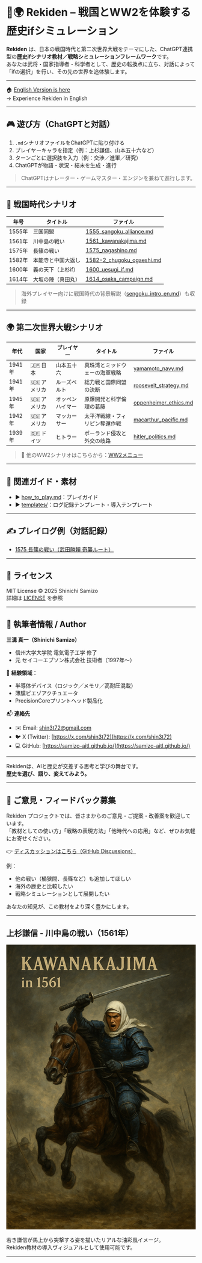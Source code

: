 # 🏯🌍 Rekiden – 戦国とWW2を体験する歴史ifシミュレーション

**Rekiden** は、日本の戦国時代と第二次世界大戦をテーマにした、ChatGPT連携型の**歴史ifシナリオ教材／戦略シミュレーションフレームワーク**です。  
あなたは武将・国家指導者・科学者として、歴史の転換点に立ち、対話によって「ifの選択」を行い、その先の世界を追体験します。

---

🏠 [English Version is here](./README_en.md)  
→ Experience Rekiden in English

---

## 🎮 遊び方（ChatGPTと対話）

1. `.md`シナリオファイルをChatGPTに貼り付ける  
2. プレイヤーキャラを指定（例：上杉謙信、山本五十六など）  
3. ターンごとに選択肢を入力（例：交渉／進軍／研究）  
4. ChatGPTが物語・状況・結末を生成・進行

> ChatGPTはナレーター・ゲームマスター・エンジンを兼ねて進行します。

---

## 🏯 戦国時代シナリオ

| 年号 | タイトル | ファイル |
|------|----------------------------|------------------|
| 1555年 | 三国同盟 | [1555_sangoku_alliance.md](./sengoku/periods/1555_sangoku_alliance.md) |
| 1561年 | 川中島の戦い | [1561_kawanakajima.md](./sengoku/periods/1561_kawanakajima.md) |
| 1575年 | 長篠の戦い | [1575_nagashino.md](./sengoku/periods/1575_nagashino.md) |
| 1582年 | 本能寺と中国大返し | [1582-2_chugoku_ogaeshi.md](./sengoku/periods/1582-2_chugoku_ogaeshi.md) |
| 1600年 | 義の天下（上杉if） | [1600_uesugi_if.md](./sengoku/periods/1600_uesugi_if.md) |
| 1614年 | 大坂の陣（真田丸） | [1614_osaka_campaign.md](./sengoku/periods/1614_osaka_campaign.md) |

> 海外プレイヤー向けに戦国時代の背景解説（[sengoku_intro_en.md](./docs/sengoku_intro_en.md)）も収録

---

## 🌍 第二次世界大戦シナリオ

| 年代 | 国家 | プレイヤー | タイトル | ファイル |
|------|------|------------|----------|----------|
| 1941年 | 🇯🇵 日本 | 山本五十六 | 真珠湾とミッドウェーの海軍戦略 | [yamamoto_navy.md](./ww2/japan/yamamoto_navy.md) |
| 1941年 | 🇺🇸 アメリカ | ルーズベルト | 総力戦と国際同盟の決断 | [roosevelt_strategy.md](./ww2/usa/roosevelt_strategy.md) |
| 1945年 | 🇺🇸 アメリカ | オッペンハイマー | 原爆開発と科学倫理の葛藤 | [oppenheimer_ethics.md](./ww2/usa/oppenheimer_ethics.md) |
| 1942年 | 🇺🇸 アメリカ | マッカーサー | 太平洋戦線・フィリピン奪還作戦 | [macarthur_pacific.md](./ww2/usa/macarthur_pacific.md) |
| 1939年 | 🇩🇪 ドイツ | ヒトラー | ポーランド侵攻と外交の岐路 | [hitler_politics.md](./ww2/germany/hitler_politics.md) |

> 🔗 他のWW2シナリオはこちらから：[WW2メニュー](./ww2/index.md)

---

## 📘 関連ガイド・素材

- ▶︎ [how_to_play.md](./docs/how_to_play.md)：プレイガイド  
- ▶︎ [templates/](./templates/)：ログ記録テンプレート・導入テンプレート

---

## ✍️ プレイログ例（対話記録）

- [1575 長篠の戦い（武田勝頼 奇襲ルート）](./templates/1575_katsuyori_if_user001.md)

---

## 📜 ライセンス

MIT License © 2025 Shinichi Samizo  
詳細は [LICENSE](./LICENSE) を参照

---

## 👤 執筆者情報 / Author

**三溝 真一（Shinichi Samizo）**  
- 信州大学大学院 電気電子工学 修了  
- 元 セイコーエプソン株式会社 技術者（1997年〜）  

📌 **経験領域**：  
- 半導体デバイス（ロジック／メモリ／高耐圧混載）  
- 薄膜ピエゾアクチュエータ
- PrecisionCoreプリントヘッド製品化

📬 **連絡先**
- ✉️ Email: [shin3t72@gmail.com](mailto:shin3t72@gmail.com)  
- 🐦 X (Twitter): [https://x.com/shin3t72](https://x.com/shin3t72)  
- 💻 GitHub: [https://samizo-aitl.github.io/](https://samizo-aitl.github.io/)

---

Rekidenは、AIと歴史が交差する思考と学びの舞台です。  
**歴史を選び、語り、変えてみよう。**

---

## 💬 ご意見・フィードバック募集

Rekiden プロジェクトでは、皆さまからのご意見・ご提案・改善案を歓迎しています。  
「教材としての使い方」「戦略の表現方法」「他時代への応用」など、ぜひお気軽にお寄せください。

👉 [ディスカッションはこちら（GitHub Discussions）](https://github.com/Samizo-AITL/Rekiden/discussions)

例：
- 他の戦い（桶狭間、長篠など）も追加してほしい
- 海外の歴史と比較したい
- 戦略シミュレーションとして展開したい

あなたの知見が、この教材をより深く豊かにします。

---

## 上杉謙信 - 川中島の戦い（1561年）

![上杉謙信 川中島の戦い](./Uesugi_Kenshin_Kawanakajima_1561.png)

若き謙信が馬上から突撃する姿を描いたリアルな油彩風イメージ。  
Rekiden教材の導入ヴィジュアルとして使用可能です。

---
